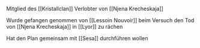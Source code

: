 Mitglied des [[Kristallclan]]
Verlobter von [[Njena Krecheskaja]]

Wurde gefangen genommen von [[Lessoin Nouvoir]] beim Versuch den Tod von [[Njena Krecheskaja]] in [[Lyor]] zu rächen

Hat den Plan gemeinsam mit [[Sesa]] durchführen wollen